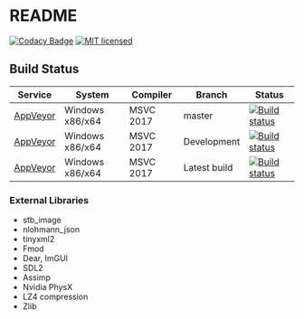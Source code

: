 # README #

[![Codacy Badge](https://api.codacy.com/project/badge/Grade/fdd4ce1e113d4424b599ed68ba27c099)](https://app.codacy.com/app/simco50/FluxEngine?utm_source=github.com&utm_medium=referral&utm_content=simco50/FluxEngine&utm_campaign=Badge_Grade_Settings)
[![MIT licensed](https://img.shields.io/badge/license-MIT-blue.svg)](LICENSE.md)

## Build Status

| Service | System | Compiler | Branch | Status |
| ------- | ------ | -------- | ------ | ------ |
| [AppVeyor](https://ci.appveyor.com/project/simco50/fluxengine-9qb9d/branch/master)| Windows x86/x64 | MSVC 2017 | master | [![Build status](https://ci.appveyor.com/api/projects/status/3nqy4lhx9d15iqhm/branch/master?svg=true)](https://ci.appveyor.com/project/simco50/fluxengine-9qb9d/branch/master)
| [AppVeyor](https://ci.appveyor.com/project/simco50/fluxengine-9qb9d/branch/dev)| Windows x86/x64 | MSVC 2017 | Development | [![Build status](https://ci.appveyor.com/api/projects/status/3nqy4lhx9d15iqhm/branch/dev?svg=true)](https://ci.appveyor.com/project/simco50/fluxengine-9qb9d/branch/dev)
| [AppVeyor](https://ci.appveyor.com/project/simco50/fluxengine-9qb9d)| Windows x86/x64 | MSVC 2017 | Latest build | [![Build status](https://ci.appveyor.com/api/projects/status/3nqy4lhx9d15iqhm/?svg=true)](https://ci.appveyor.com/project/simco50/fluxengine-9qb9d/)


### External Libraries ###

* stb_image
* nlohmann_json
* tinyxml2
* Fmod
* Dear, ImGUI
* SDL2
* Assimp
* Nvidia PhysX
* LZ4 compression
* Zlib